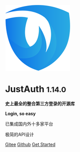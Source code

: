 
![](_media/justauth@0,25x.png)
# JustAuth <small>1.14.0</small>

<strong>史上最全的整合第三方登录的开源库</strong>

<strong>Login, so easy</strong>

<p>已集成国内外十多家平台</p>
<p>极简的API设计</p>


[Gitee](https://gitee.com/yadong.zhang/JustAuth)
[Github](https://github.com/zhangyd-c/JustAuth)
[Get Started](#简介)

